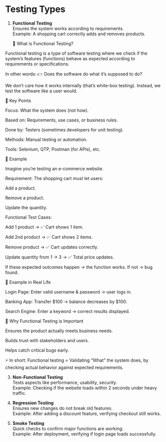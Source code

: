 # Testing Types

1. **Functional Testing**  
   Ensures the system works according to requirements.  
   Example: A shopping cart correctly adds and removes products.

   🔹 What is Functional Testing?

Functional testing is a type of software testing where we check if the system’s features (functions) behave as expected according to requirements or specifications.

In other words:
👉 Does the software do what it’s supposed to do?

We don’t care how it works internally (that’s white-box testing). Instead, we test the software like a user would.

🔹 Key Points

Focus: What the system does (not how).

Based on: Requirements, use cases, or business rules.

Done by: Testers (sometimes developers for unit testing).

Methods: Manual testing or automation.

Tools: Selenium, QTP, Postman (for APIs), etc.

🔹 Example

Imagine you’re testing an e-commerce website.

Requirement:
The shopping cart must let users:

Add a product.

Remove a product.

Update the quantity.

Functional Test Cases:

Add 1 product → ✅ Cart shows 1 item.

Add 2nd product → ✅ Cart shows 2 items.

Remove product → ✅ Cart updates correctly.

Update quantity from 1 → 3 → ✅ Total price updates.

If these expected outcomes happen → the function works.
If not → bug found.

🔹 Example in Real Life

Login Page: Enter valid username & password → user logs in.

Banking App: Transfer $100 → balance decreases by $100.

Search Engine: Enter a keyword → correct results displayed.

🔹 Why Functional Testing is Important

Ensures the product actually meets business needs.

Builds trust with stakeholders and users.

Helps catch critical bugs early.

⚡ In short:
Functional testing = Validating “What” the system does, by checking actual behavior against expected requirements.

3. **Non-Functional Testing**  
   Tests aspects like performance, usability, security.  
   Example: Checking if the website loads within 2 seconds under heavy traffic.

4. **Regression Testing**  
   Ensures new changes do not break old features.  
   Example: After adding a discount feature, verifying checkout still works.

5. **Smoke Testing**  
   Quick checks to confirm major functions are working.  
   Example: After deployment, verifying if login page loads successfully.
